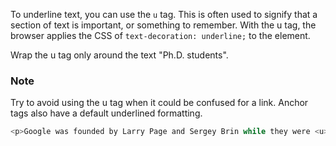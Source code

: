 To underline text, you can use the `u` tag. 
This is often used to signify that a section of text is important, or something to remember. 
With the u tag, the browser applies the CSS of `text-decoration: underline;` to the element.


Wrap the u tag only around the text "Ph.D. students".

### Note
Try to avoid using the u tag when it could be confused for a link. Anchor tags also have a default underlined formatting.

```js
<p>Google was founded by Larry Page and Sergey Brin while they were <u>Ph.D. students</u> at <strong>Stanford University</strong>.</p>
